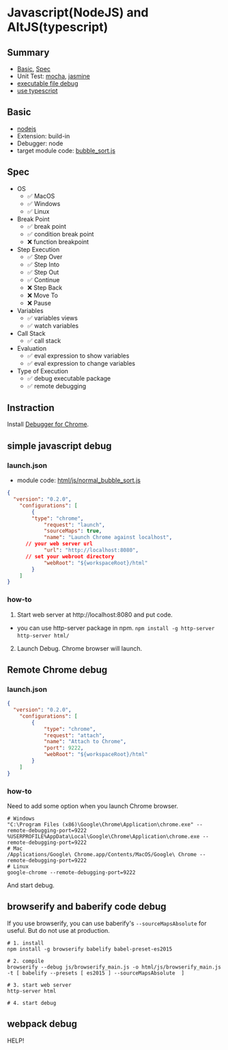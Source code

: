 <!-- vim: ts=2 sw=2 expandtab
-->
# Javascript(NodeJS) and AltJS(typescript)

## Summary

* [Basic](#basic), [Spec](#spec)
* Unit Test: [mocha](#mocha-unit-test-framework), [jasmine](#jasmine)
* [executable file debug](#executable-file-debug)
* [use typescript](#use-typescript)

## Basic

* [nodejs](https://nodejs.org/)
* Extension: build-in
* Debugger: node
* target module code: [bubble_sort.js](bubble_sort.js)

## Spec

* OS
	* ✅ MacOS
	* ✅ Windows
	* ✅ Linux
* Break Point
	* ✅ break point
	* ✅ condition break point
	* ❌ function breakpoint
* Step Execution
	* ✅ Step Over
	* ✅ Step Into
	* ✅ Step Out
	* ✅ Continue
	* ❌ Step Back
	* ❌ Move To
	* ❌ Pause
* Variables
	* ✅ variables views
	* ✅ watch variables
* Call Stack
	* ✅ call stack
* Evaluation
	* ✅ eval expression to show variables
	* ✅ eval expression to change variables
* Type of Execution
	* ✅ debug executable package
	* ✅ remote debugging

## Instraction

Install [Debugger for Chrome](https://marketplace.visualstudio.com/items?itemName=msjsdiag.debugger-for-chrome).

## simple javascript debug

### launch.json

* module code: [html/js/normal_bubble_sort.js](html/js/normal_bubble_sort.js)

```json
{
  "version": "0.2.0",
	"configurations": [
		{
    	"type": "chrome",
			"request": "launch",
			"sourceMaps": true,
			"name": "Launch Chrome against localhost",
      // your web server url
			"url": "http://localhost:8080",
      // set your webroot directory
			"webRoot": "${workspaceRoot}/html"
		}
	]
}
```

### how-to

1. Start web server at http://localhost:8080 and put code.
  * you can use http-server package in npm. `npm install -g http-server` `http-server html/`
2. Launch Debug. Chrome browser will launch.

## Remote Chrome debug

### launch.json

```json
{
  "version": "0.2.0",
	"configurations": [
		{
			"type": "chrome",
			"request": "attach",
			"name": "Attach to Chrome",
			"port": 9222,
			"webRoot": "${workspaceRoot}/html"
		}
	]
}
```

### how-to

Need to add some option when you launch Chrome browser.

```
# Windows
"C:\Program Files (x86)\Google\Chrome\Application\chrome.exe" --remote-debugging-port=9222
%USERPROFILE%AppData\Local\Google\Chrome\Application\chrome.exe --remote-debugging-port=9222
# Mac
/Applications/Google\ Chrome.app/Contents/MacOS/Google\ Chrome --remote-debugging-port=9222
# Linux
google-chrome --remote-debugging-port=9222
```

And start debug.

## browserify and baberify code debug

If you use browserify, you can use baberify's `--sourceMapsAbsolute` for useful. But do not use at production.

```
# 1. install
npm install -g browserify babelify babel-preset-es2015

# 2. compile
browserify --debug js/browserify_main.js -o html/js/browserify_main.js -t [ babelify --presets [ es2015 ] --sourceMapsAbsolute  ]

# 3. start web server
http-server html

# 4. start debug
```

## webpack debug

HELP!

